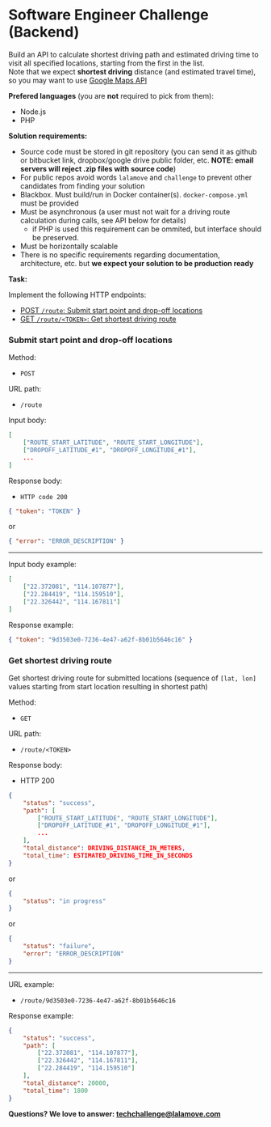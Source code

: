 # Software Engineer Challenge (Backend)

Build an API to calculate shortest driving path and estimated driving time to visit all specified locations, starting from the first in the list.  
Note that we expect **shortest driving** distance (and estimated travel time), so you may want to use [Google Maps API](https://developers.google.com/maps/)  

**Prefered languages** (you are **not** required to pick from them):
 - Node.js
 - PHP

**Solution requirements:**
 - Source code must be stored in git repository (you can send it as github or bitbucket link, dropbox/google drive public folder, etc. **NOTE: email servers will reject .zip files with source code**)
 - For public repos avoid words `lalamove` and `challenge` to prevent other candidates from finding your solution
 - Blackbox. Must build/run in Docker container(s). `docker-compose.yml` must be provided
 - Must be asynchronous (a user must not wait for a driving route calculation during calls, see API below for details)
 	- if PHP is used this requirement can be ommited, but interface should be preserved.
 - Must be horizontally scalable
 - There is no specific requirements regarding documentation, architecture, etc. but **we expect your solution to be production ready**

**Task:**

Implement the following HTTP endpoints:

- [POST `/route`: Submit start point and drop-off locations](#submit-start-point-and-drop-off-locations)
- [GET `/route/<TOKEN>`: Get shortest driving route](#get-shortest-driving-route)

### Submit start point and drop-off locations

Method:  
 - `POST`

URL path:  
 - `/route`

Input body:  

```json
[
	["ROUTE_START_LATITUDE", "ROUTE_START_LONGITUDE"],
	["DROPOFF_LATITUDE_#1", "DROPOFF_LONGITUDE_#1"],
	...
]
```

Response body:  
 - `HTTP code 200`  

```json
{ "token": "TOKEN" }
```

or

```json
{ "error": "ERROR_DESCRIPTION" }
```

---

Input body example:

```json
[
	["22.372081", "114.107877"],
	["22.284419", "114.159510"],
	["22.326442", "114.167811"]
]
```

Response example:

```json
{ "token": "9d3503e0-7236-4e47-a62f-8b01b5646c16" }
```

### Get shortest driving route
Get shortest driving route for submitted locations (sequence of `[lat, lon]` values starting from start location resulting in shortest path)

Method:  
- `GET`

URL path:  
- `/route/<TOKEN>`

Response body:  
- HTTP 200  

```json
{
	"status": "success",
	"path": [
		["ROUTE_START_LATITUDE", "ROUTE_START_LONGITUDE"],
		["DROPOFF_LATITUDE_#1", "DROPOFF_LONGITUDE_#1"],
		...
	],
	"total_distance": DRIVING_DISTANCE_IN_METERS,
	"total_time": ESTIMATED_DRIVING_TIME_IN_SECONDS
}
```  
or  

```json
{
	"status": "in progress"
}
```  
or  

```json
{
	"status": "failure",
	"error": "ERROR_DESCRIPTION"
}
```

---

URL example:  
 - `/route/9d3503e0-7236-4e47-a62f-8b01b5646c16`

Response example:  
```json
{
	"status": "success",
	"path": [
		["22.372081", "114.107877"],
		["22.326442", "114.167811"],
		["22.284419", "114.159510"]
	],
	"total_distance": 20000,
	"total_time": 1800
}
```

**Questions? We love to answer: <techchallenge@lalamove.com>**
